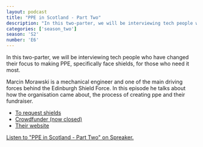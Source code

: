 ```yaml
---
layout: podcast
title: "PPE in Scotland - Part Two"
description: "In this two-parter, we will be interviewing tech people who have changed their focus to making PPE, specifically face shields, for those who need it most."
categories: ['season_two']
season: 'S2'
number: 'E6'
---
```


In this two-parter, we will be interviewing tech people who have changed their focus to making PPE, specifically face shields, for those who need it most. 

Marcin Morawski is a mechanical engineer and one of the main driving forces behind the Edinburgh Shield Force. In this episode he talks about how the organisation came about, the process of creating ppe and their fundraiser.

* [To request shields](https://www.edinburghems.com/request/)
* [Crowdfunder (now closed)](https://www.crowdfunder.co.uk/edinburgh-emergency-medical-supplies?tk=ca33b289dcee639b5ba2c8cd86d7fa0b4c004af0)
* [Their website](https://www.edinburghems.com/)

<a class="spreaker-player" href="https://www.spreaker.com/episode/30704637" data-resource="episode_id=30704637" data-width="100%" data-height="200px" data-theme="light" data-playlist="false" data-playlist-continuous="false" data-autoplay="false" data-live-autoplay="false" data-chapters-image="true" data-episode-image-position="right" data-hide-logo="false" data-hide-likes="false" data-hide-comments="false" data-hide-sharing="false" data-hide-download="true">Listen to "PPE in Scotland - Part Two" on Spreaker.</a>
